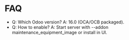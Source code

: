 # FAQ

- Q: Which Odoo version? A: 16.0 (OCA/OCB packaged).
- Q: How to enable? A: Start server with --addon maintenance_equipment_image or install in UI.
